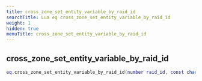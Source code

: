 ```yaml
---
title: cross_zone_set_entity_variable_by_raid_id
searchTitle: Lua eq cross_zone_set_entity_variable_by_raid_id
weight: 1
hidden: true
menuTitle: cross_zone_set_entity_variable_by_raid_id
---
```

## cross_zone_set_entity_variable_by_raid_id
```lua
eq.cross_zone_set_entity_variable_by_raid_id(number raid_id, const char *variable_name, const char *variable_value) -- void
```